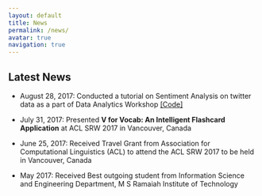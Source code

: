 ```yaml
---
layout: default
title: News
permalink: /news/
avatar: true
navigation: true
---
```


## Latest News

- August 28, 2017: Conducted a tutorial on Sentiment Analysis on twitter data as a part of Data Analytics Workshop [\[Code\]](https://github.com/iampuntre/twitterAnalytics)

- July 31, 2017: Presented **V for Vocab: An Intelligent Flashcard Application** at ACL SRW 2017 in Vancouver, Canada

- June 25, 2017: Received Travel Grant from Association for Computational Linguistics (ACL) to attend the ACL SRW 2017 to be held in Vancouver, Canada

- May 2017: Received Best outgoing student from Information Science and Engineering Department, M S Ramaiah Institute of Technology

